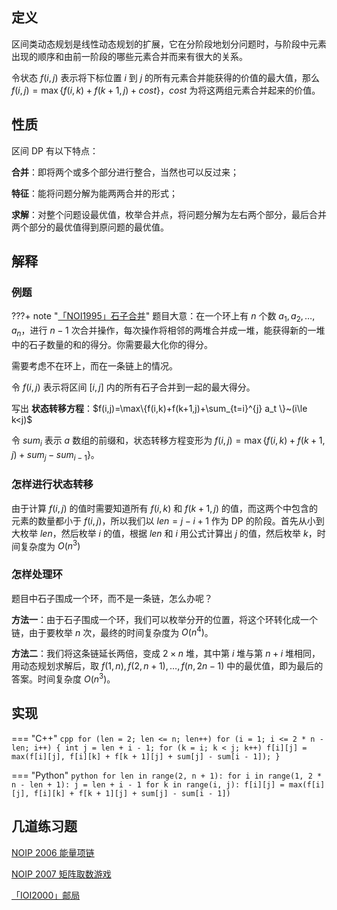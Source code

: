## 定义

区间类动态规划是线性动态规划的扩展，它在分阶段地划分问题时，与阶段中元素出现的顺序和由前一阶段的哪些元素合并而来有很大的关系。

令状态 $f(i,j)$ 表示将下标位置 $i$ 到 $j$ 的所有元素合并能获得的价值的最大值，那么 $f(i,j)=\max\{f(i,k)+f(k+1,j)+cost\}$，$cost$ 为将这两组元素合并起来的价值。

## 性质

区间 DP 有以下特点：

**合并**：即将两个或多个部分进行整合，当然也可以反过来；

**特征**：能将问题分解为能两两合并的形式；

**求解**：对整个问题设最优值，枚举合并点，将问题分解为左右两个部分，最后合并两个部分的最优值得到原问题的最优值。

## 解释

### 例题

???+ note "[「NOI1995」石子合并](https://loj.ac/problem/10147)"
    题目大意：在一个环上有 $n$ 个数 $a_1,a_2,\dots,a_n$，进行 $n-1$ 次合并操作，每次操作将相邻的两堆合并成一堆，能获得新的一堆中的石子数量的和的得分。你需要最大化你的得分。

需要考虑不在环上，而在一条链上的情况。

令 $f(i,j)$ 表示将区间 $[i,j]$ 内的所有石子合并到一起的最大得分。

写出 **状态转移方程**：$f(i,j)=\max\{f(i,k)+f(k+1,j)+\sum_{t=i}^{j} a_t \}~(i\le k<j)$

令 $sum_i$ 表示 $a$ 数组的前缀和，状态转移方程变形为 $f(i,j)=\max\{f(i,k)+f(k+1,j)+sum_j-sum_{i-1} \}$。

### 怎样进行状态转移

由于计算 $f(i,j)$ 的值时需要知道所有 $f(i,k)$ 和 $f(k+1,j)$ 的值，而这两个中包含的元素的数量都小于 $f(i,j)$，所以我们以 $len=j-i+1$ 作为 DP 的阶段。首先从小到大枚举 $len$，然后枚举 $i$ 的值，根据 $len$ 和 $i$ 用公式计算出 $j$ 的值，然后枚举 $k$，时间复杂度为 $O(n^3)$

### 怎样处理环

题目中石子围成一个环，而不是一条链，怎么办呢？

**方法一**：由于石子围成一个环，我们可以枚举分开的位置，将这个环转化成一个链，由于要枚举 $n$ 次，最终的时间复杂度为 $O(n^4)$。

**方法二**：我们将这条链延长两倍，变成 $2\times n$ 堆，其中第 $i$ 堆与第 $n+i$ 堆相同，用动态规划求解后，取 $f(1,n),f(2,n+1),\dots,f(n,2n-1)$ 中的最优值，即为最后的答案。时间复杂度 $O(n^3)$。

## 实现

=== "C++"
    ```cpp
    for (len = 2; len <= n; len++)
      for (i = 1; i <= 2 * n - len; i++) {
        int j = len + i - 1;
        for (k = i; k < j; k++)
          f[i][j] = max(f[i][j], f[i][k] + f[k + 1][j] + sum[j] - sum[i - 1]);
      }
    ```

=== "Python"
    ```python
    for len in range(2, n + 1):
        for i in range(1, 2 * n - len + 1):
            j = len + i - 1
            for k in range(i, j):
                f[i][j] = max(f[i][j], f[i][k] + f[k + 1][j] + sum[j] - sum[i - 1])
    ```

## 几道练习题

[NOIP 2006 能量项链](https://www.luogu.com.cn/problem/P1063)

[NOIP 2007 矩阵取数游戏](https://www.luogu.com.cn/problem/P1005)

[「IOI2000」邮局](https://www.luogu.com.cn/problem/P4767)
